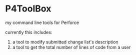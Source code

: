 # P4ToolBox
my command line tools for Perforce

currently this includes:
1. a tool to modify submitted change list's description
2. a tool to get the total number of lines of code from a user

